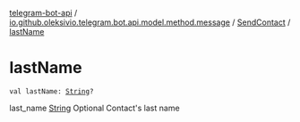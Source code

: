 [telegram-bot-api](../../index.md) / [io.github.oleksivio.telegram.bot.api.model.method.message](../index.md) / [SendContact](index.md) / [lastName](./last-name.md)

# lastName

`val lastName: `[`String`](https://kotlinlang.org/api/latest/jvm/stdlib/kotlin/-string/index.html)`?`

last_name [String](https://kotlinlang.org/api/latest/jvm/stdlib/kotlin/-string/index.html) Optional Contact's last name

